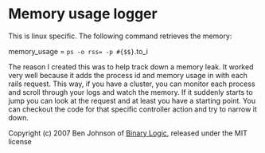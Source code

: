 # Memory usage logger

This is linux specific. The following command retrieves the memory:

  memory_usage = `ps -o rss= -p #{$$}`.to_i

The reason I created this was to help track down a memory leak. It worked very well because it adds the process id and memory usage in with each rails request. This way, if you have a cluster, you can monitor each process and scroll through your logs and watch the memory. If it suddenly starts to jump you can look at the request and at least you have a starting point. You can checkout the code for that specific controller action and try to narrow it down.


Copyright (c) 2007 Ben Johnson of [Binary Logic](http://www.binarylogic.com), released under the MIT license